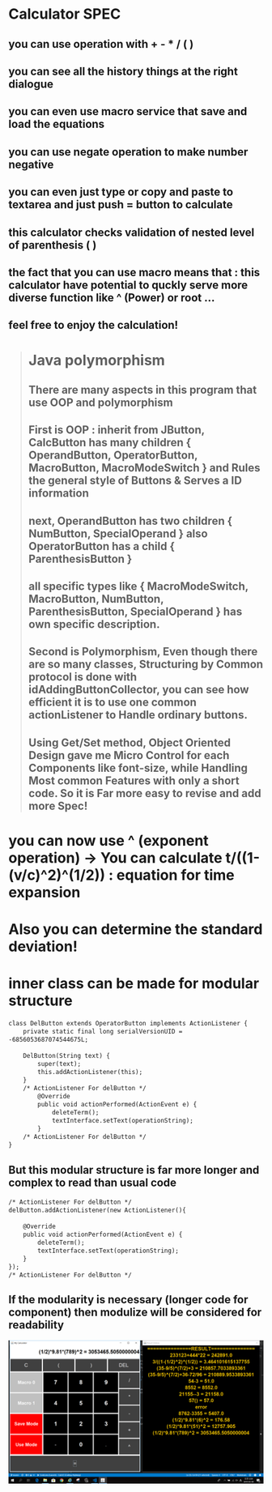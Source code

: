 # Calculator SPEC

## you can use operation with  **+  -  *  /  (  )**
## you can see **all the history things** at the **right dialogue**
## you can **even use macro service** that **save** and **load** the equations
## you can use **negate** operation to make number **negative**
## you can even just **type** or **copy** and **paste** to **textarea** and just **push = button** to calculate
## this calculator **checks validation of nested level** of **parenthesis ( )**
## the fact that you can use macro means that : this calculator **have potential to quckly serve more diverse function** like **^ (Power)** or **root** ...
## **feel free to enjoy the calculation!**

># Java polymorphism
>## There are many aspects in this program that use OOP and polymorphism
>## First is OOP : inherit from JButton, CalcButton has many children { OperandButton, OperatorButton, MacroButton, MacroModeSwitch } and Rules the general style of Buttons & Serves a ID information
>## next, OperandButton has two children { NumButton, SpecialOperand } also OperatorButton has a child { ParenthesisButton }
>## all specific types like { MacroModeSwitch, MacroButton, NumButton, ParenthesisButton, SpecialOperand } has own specific description.
>## Second is Polymorphism, Even though there are so many classes, Structuring by Common protocol is done with **idAddingButtonCollector**, you can see how efficient it is to use one common actionListener to Handle ordinary buttons.
>## **Using Get/Set method, Object Oriented Design gave me Micro Control for each Components like font-size, while Handling Most common Features with only a short code. So it is Far more easy to revise and add more Spec!**

# you can now use ^ (exponent operation) -> You can calculate t/((1-(v/c)^2)^(1/2))  :  equation for time expansion
# Also you can determine the standard deviation!

# inner class can be made for modular structure 
    class DelButton extends OperatorButton implements ActionListener {
        private static final long serialVersionUID = -6856053687074544675L;

        DelButton(String text) {
            super(text);
            this.addActionListener(this);
        }
        /* ActionListener For delButton */ 
            @Override
            public void actionPerformed(ActionEvent e) {
                deleteTerm();
                textInterface.setText(operationString);
            }
        /* ActionListener For delButton */
    }
## But this modular structure is far more longer and complex to read than usual code
    /* ActionListener For delButton */
    delButton.addActionListener(new ActionListener(){
    
        @Override
        public void actionPerformed(ActionEvent e) {
            deleteTerm();
            textInterface.setText(operationString);
        }
    });
    /* ActionListener For delButton */
## If the modularity is necessary (longer code for component) then modulize will be considered for readability

![example](./calculator_example.PNG)